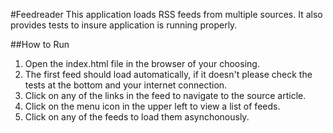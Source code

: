 #Feedreader
This application loads RSS feeds from multiple sources. It also provides tests to insure application is running properly.

##How to Run
1. Open the index.html file in the browser of your choosing.
2. The first feed should load automatically, if it doesn't please check the tests at the bottom and your internet connection.
3. Click on any of the links in the feed to navigate to the source article.
4. Click on the menu icon in the upper left to view a list of feeds.
5. Click on any of the feeds to load them asynchonously.
